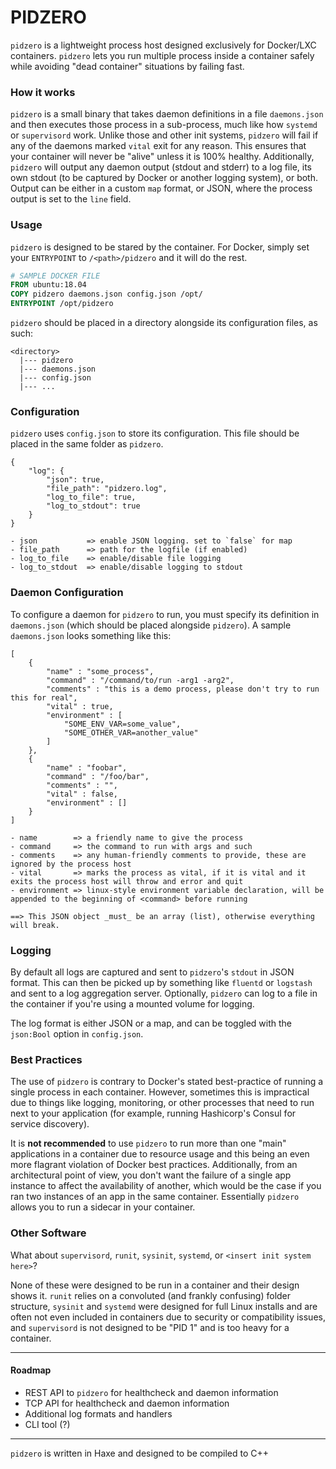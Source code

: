 # PIDZERO

`pidzero` is a lightweight process host designed exclusively for Docker/LXC containers. `pidzero` lets you run multiple process inside a container safely while avoiding "dead container" situations by failing fast.

### How it works
`pidzero` is a small binary that takes daemon definitions in a file `daemons.json` and then executes those process in a sub-process, much like how `systemd` or `supervisord` work. Unlike those and other init systems, `pidzero` will fail if any of the daemons marked `vital` exit for any reason. This ensures that your container will never be "alive" unless it is 100% healthy. Additionally, `pidzero` will output any daemon output (stdout and stderr) to a log file, its own stdout (to be captured by Docker or another logging system), or both. Output can be either in a custom `map` format, or JSON, where the process output is set to the `line` field.


### Usage

`pidzero` is designed to be stared by the container. For Docker, simply set your `ENTRYPOINT` to `/<path>/pidzero` and it will do the rest.

```Dockerfile
# SAMPLE DOCKER FILE
FROM ubuntu:18.04
COPY pidzero daemons.json config.json /opt/
ENTRYPOINT /opt/pidzero
```

`pidzero` should be placed in a directory alongside its configuration files, as such:
```
<directory>
  |--- pidzero
  |--- daemons.json
  |--- config.json
  |--- ...
```

### Configuration

`pidzero` uses `config.json` to store its configuration. This file should be placed in the same folder as `pidzero`.

```shell
{
    "log": {
        "json": true,
        "file_path": "pidzero.log",
        "log_to_file": true,
        "log_to_stdout": true
    }
}

- json           => enable JSON logging. set to `false` for map
- file_path      => path for the logfile (if enabled)
- log_to_file    => enable/disable file logging
- log_to_stdout  => enable/disable logging to stdout
```

### Daemon Configuration

To configure a daemon for `pidzero` to run, you must specify its definition in `daemons.json` (which should be placed alongside `pidzero`). A sample `daemons.json` looks something like this:
```shell
[
    {
        "name" : "some_process",
        "command" : "/command/to/run -arg1 -arg2",
        "comments" : "this is a demo process, please don't try to run this for real",
        "vital" : true,
        "environment" : [
            "SOME_ENV_VAR=some_value",
            "SOME_OTHER_VAR=another_value"
        ]
    },
    {
        "name" : "foobar",
        "command" : "/foo/bar",
        "comments" : "",
        "vital" : false,
        "environment" : []
    }
]

- name        => a friendly name to give the process
- command     => the command to run with args and such
- comments    => any human-friendly comments to provide, these are ignored by the process host
- vital       => marks the process as vital, if it is vital and it exits the process host will throw and error and quit
- environment => linux-style environment variable declaration, will be appended to the beginning of <command> before running

==> This JSON object _must_ be an array (list), otherwise everything will break.
```

### Logging

By default all logs are captured and sent to `pidzero`'s `stdout` in JSON format. This can then be picked up by something like `fluentd` or `logstash` and sent to a log aggregation server. Optionally, `pidzero` can log to a file in the container if you're using a mounted volume for logging.

The log format is either JSON or a map, and can be toggled with the `json:Bool` option in `config.json`.


### Best Practices

The use of `pidzero` is contrary to Docker's stated best-practice of running a single process in each container. However, sometimes this is impractical due to things like logging, monitoring, or other processes that need to run next to your application (for example, running Hashicorp's Consul for service discovery).

It is **not recommended** to use `pidzero` to run more than one "main" applications in a container due to resource usage and this being an even more flagrant violation of Docker best practices. Additionally, from an architectural point of view, you don't want the failure of a single app instance to affect the availability of another, which would be the case if you ran two instances of an app in the same container. Essentially `pidzero` allows you to run a sidecar in your container.

### Other Software
What about `supervisord`, `runit`, `sysinit`, `systemd`, or `<insert init system here>`?

None of these were designed to be run in a container and their design shows it. `runit` relies on a convoluted (and frankly confusing) folder structure, `sysinit` and `systemd` were designed for full Linux installs and are often not even included in containers due to security or compatibility issues, and `supervisord` is not designed to be "PID 1" and is too heavy for a container.

***

#### Roadmap
* REST API to `pidzero` for healthcheck and daemon information
* TCP API for healthcheck and daemon information
* Additional log formats and handlers
* CLI tool (?)

***

`pidzero` is written in Haxe and designed to be compiled to C++
